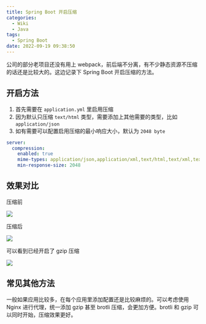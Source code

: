 ```yaml
---
title: Spring Boot 开启压缩
categories:
  - Wiki
  - Java
tags:
  - Spring Boot
date: 2022-09-19 09:38:50
---
```



公司的部分老项目还没有用上 webpack，前后端不分离，有不少静态资源不压缩的话还是比较大的。这边记录下 Spring Boot 开启压缩的方法。

<!--more-->

## 开启方法

1. 首先需要在 `application.yml` 里启用压缩
2. 因为默认只压缩 `text/html` 类型，需要添加上其他需要的类型，比如 `application/json`
3. 如有需要可以配置启用压缩的最小响应大小，默认为 `2048 byte`

```yml
server:
  compression:
    enabled: true
    mime-types: application/json,application/xml,text/html,text/xml,text/plain
    min-response-size: 2048
```

## 效果对比

压缩前

![](https://img.iszy.xyz/1663551069657.png)

压缩后

![](https://img.iszy.xyz/1663551287356.png)

可以看到已经开启了 gzip 压缩

![](https://img.iszy.xyz/1663551338263.png)

## 常见其他方法

一般如果应用比较多，在每个应用里添加配置还是比较麻烦的。可以考虑使用 Nginx 进行代理，统一添加 gzip 甚至 brotli 压缩，会更加方便。brotli 和 gzip 可以同时开始，压缩效果更好。
